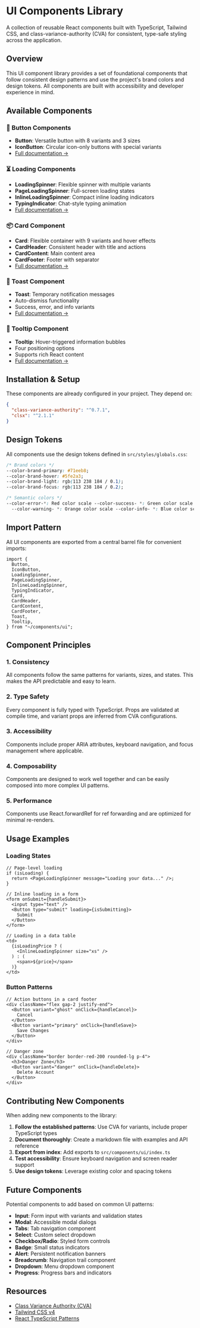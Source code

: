 # UI Components Library

A collection of reusable React components built with TypeScript, Tailwind CSS, and class-variance-authority (CVA) for consistent, type-safe styling across the application.

## Overview

This UI component library provides a set of foundational components that follow consistent design patterns and use the project's brand colors and design tokens. All components are built with accessibility and developer experience in mind.

## Available Components

### 🔘 Button Components

- **Button**: Versatile button with 8 variants and 3 sizes
- **IconButton**: Circular icon-only buttons with special variants
- [Full documentation →](./Button.md)

### ⏳ Loading Components

- **LoadingSpinner**: Flexible spinner with multiple variants
- **PageLoadingSpinner**: Full-screen loading states
- **InlineLoadingSpinner**: Compact inline loading indicators
- **TypingIndicator**: Chat-style typing animation
- [Full documentation →](./LoadingSpinner.md)

### 📦 Card Component

- **Card**: Flexible container with 9 variants and hover effects
- **CardHeader**: Consistent header with title and actions
- **CardContent**: Main content area
- **CardFooter**: Footer with separator
- [Full documentation →](./Card.md)

### 🔔 Toast Component

- **Toast**: Temporary notification messages
- Auto-dismiss functionality
- Success, error, and info variants
- [Full documentation →](./Toast.md)

### 💬 Tooltip Component

- **Tooltip**: Hover-triggered information bubbles
- Four positioning options
- Supports rich React content
- [Full documentation →](./Tooltip.md)

## Installation & Setup

These components are already configured in your project. They depend on:

```json
{
  "class-variance-authority": "^0.7.1",
  "clsx": "^2.1.1"
}
```

## Design Tokens

All components use the design tokens defined in `src/styles/globals.css`:

```css
/* Brand colors */
--color-brand-primary: #71eeb8;
--color-brand-hover: #5fe2a3;
--color-brand-light: rgb(113 238 184 / 0.1);
--color-brand-focus: rgb(113 238 184 / 0.2);

/* Semantic colors */
--color-error-*: Red color scale --color-success- *: Green color scale
  --color-warning- *: Orange color scale --color-info- *: Blue color scale;
```

## Import Pattern

All UI components are exported from a central barrel file for convenient imports:

```tsx
import {
  Button,
  IconButton,
  LoadingSpinner,
  PageLoadingSpinner,
  InlineLoadingSpinner,
  TypingIndicator,
  Card,
  CardHeader,
  CardContent,
  CardFooter,
  Toast,
  Tooltip,
} from "~/components/ui";
```

## Component Principles

### 1. Consistency

All components follow the same patterns for variants, sizes, and states. This makes the API predictable and easy to learn.

### 2. Type Safety

Every component is fully typed with TypeScript. Props are validated at compile time, and variant props are inferred from CVA configurations.

### 3. Accessibility

Components include proper ARIA attributes, keyboard navigation, and focus management where applicable.

### 4. Composability

Components are designed to work well together and can be easily composed into more complex UI patterns.

### 5. Performance

Components use React.forwardRef for ref forwarding and are optimized for minimal re-renders.

## Usage Examples

### Loading States

```tsx
// Page-level loading
if (isLoading) {
  return <PageLoadingSpinner message="Loading your data..." />;
}

// Inline loading in a form
<form onSubmit={handleSubmit}>
  <input type="text" />
  <Button type="submit" loading={isSubmitting}>
    Submit
  </Button>
</form>

// Loading in a data table
<td>
  {isLoadingPrice ? (
    <InlineLoadingSpinner size="xs" />
  ) : (
    <span>${price}</span>
  )}
</td>
```

### Button Patterns

```tsx
// Action buttons in a card footer
<div className="flex gap-2 justify-end">
  <Button variant="ghost" onClick={handleCancel}>
    Cancel
  </Button>
  <Button variant="primary" onClick={handleSave}>
    Save Changes
  </Button>
</div>

// Danger zone
<div className="border border-red-200 rounded-lg p-4">
  <h3>Danger Zone</h3>
  <Button variant="danger" onClick={handleDelete}>
    Delete Account
  </Button>
</div>
```

## Contributing New Components

When adding new components to the library:

1. **Follow the established patterns**: Use CVA for variants, include proper TypeScript types
2. **Document thoroughly**: Create a markdown file with examples and API reference
3. **Export from index**: Add exports to `src/components/ui/index.ts`
4. **Test accessibility**: Ensure keyboard navigation and screen reader support
5. **Use design tokens**: Leverage existing color and spacing tokens

## Future Components

Potential components to add based on common UI patterns:

- **Input**: Form input with variants and validation states
- **Modal**: Accessible modal dialogs
- **Tabs**: Tab navigation component
- **Select**: Custom select dropdown
- **Checkbox/Radio**: Styled form controls
- **Badge**: Small status indicators
- **Alert**: Persistent notification banners
- **Breadcrumb**: Navigation trail component
- **Dropdown**: Menu dropdown component
- **Progress**: Progress bars and indicators

## Resources

- [Class Variance Authority (CVA)](https://cva.style/docs)
- [Tailwind CSS v4](https://tailwindcss.com/docs)
- [React TypeScript Patterns](https://react-typescript-cheatsheet.netlify.app/)
